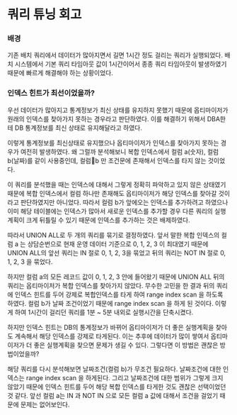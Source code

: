 # 쿼리 튜닝 회고

### 배경

기존 배치 쿼리에서 데이터가 많아지면서 길면 1시간 정도 걸리는 쿼리가 실행되었다. 배치 시스템에서 기본 쿼리 타임아웃 값이 1시간이어서 종종 쿼리 타임아웃이 발생하였기 때문에 빠르게 해결해야 하는 상황이었다.

### 인덱스 힌트가 최선이었을까?

우선 데이터가 많아지고 통계정보가 최신 상태를 유지하지 못했기 때문에 옵티마이저가 원래의 인덱스를 찾아가지 못하는 경우라고 판단하였다. 이를 해결하기 위해서 DBA한테 DB 통계정보를 최신 상태로 유지해달라고 하였다.

이렇게 통계정보를 최신상태로 유지했으나 옵티마이저가 인덱스를 찾아가지 못하는 경우가 여전히 발생하였다. 왜 그럴까 분석해보니 복합 인덱스에서 컬럼 a(숫자), 컬럼 b(날짜)를 같이 사용중인데, 컬럼b 만 조건문에 존재해서 인덱스를 타지 않는 것이었다. 

이 쿼리를 분석했을 때는 인덱스에 대해서 그렇게 정확히 파악하고 있지 않은 상태였기 때문에 복합 인덱스에서 컬럼 하나만 존재해도 옵티마이저가 해당 인덱스를 찾아갈 것이라고 판단하였지만 아니었다. 따라서 컬럼 b가 앞에오는 인덱스를 추가하려고 하였으나 이미 해당 테이블에는 인덱스가 많아서 새로운 인덱스를 추가할 경우 다른 쿼리의 실행계획이 크게 뒤틀릴 수 있기 때문에 인덱스를 추가하는 것은 배제하였다.

따라서 UNION ALL로 두 개의 쿼리를 묶기로 결정하였다. 앞서 말한 복합 인덱스의 컬럼 a 는 상담순번으로 현재 운영 데이터 기준으로 0, 1, 2, 3 이 최대였기 때문에 UNION ALL의 앞선 쿼리는 IN 절로 0, 1, 2, 3을 묶었고 뒤의 쿼리는 NOT IN 절로 0, 1, 2, 3 을 묶었다.

하지만 컬럼 a의 모든 레코드 값이 0, 1, 2, 3 안에 들어왔기 때문에 UNION ALL 뒤의 쿼리는 옵티마이저가 복합 인덱스를 찾아가지 않았다. 무수한 고민을 한 결과 뒤의 쿼리에 인덱스 힌트를 두어 강제로 복합인덱스를 타게 하여 range index scan 을 하도록 하였다. 컬럼 b가 날짜 조건이었기 때문에 range index scan 을 하게 된 것이다. 이렇게 하여 1시간이 걸리던 쿼리를 1분 ~ 5분 내외로 실행시간을 단축시켰다.

하지만 인덱스 힌트는 DB의 통계정보가 바뀌어 옵티마이저가 더 좋은 실행계획을 찾아도 계속해서 해당 인덱스를 강제로 타게된다. 이는 추후에 데이터가 많이 쌓여서 옵티마이저가 더 좋은 실행계획을 찾으면 문제가 생길 수 있다. 그렇다면 이 방법은 괜찮은 방법이었을까?

해당 쿼리를 다시 분석해보면 날짜조건(컬럼 b)가 무조건 필요하다. 날짜조건에 대한 인덱스는 range index scan 을 하게된다. 그리고 날짜조건에 대한 범위가 그렇게 크지 않았기 때문에 인덱스 힌트를 두어 해당 복합 인덱스를 타게한 것도 괜찮은 선택이었던 것 같다. 앞선 컬럼 a는 IN 과 NOT IN 으로 모든 컬럼 a 값에 대해서 조건을 걸었기 때문에 문제는 없어보인다.